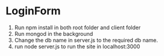 # LoginForm

1. Run npm install in both root folder and client folder
2. Run mongod in the background
3. Change the db name in server.js to the required db name.
4. run node server.js to run the site in localhost:3000
